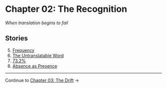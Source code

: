 # Chapter 02: The Recognition

*When translation begins to fail*

## Stories

5. [Frequency](frequency.md)
6. [The Untranslatable Word](the-untranslatable-word.md)
7. [73.2%](seventy-three-point-two.md)
8. [Absence as Presence](absence-as-presence.md)

---

Continue to [Chapter 03: The Drift](../03-the-drift/index.md) →